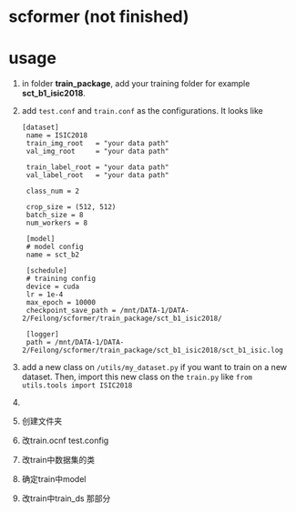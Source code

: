 # scformer (not finished)

# usage
1. in folder **train_package**, add your training folder for example **sct_b1_isic2018**.
2. add `test.conf` and `train.conf` as the configurations. It looks like
   ```
   [dataset]
    name = ISIC2018
    train_img_root   = "your data path"
    val_img_root     = "your data path"

    train_label_root = "your data path"
    val_label_root   = "your data path"

    class_num = 2 

    crop_size = (512, 512)
    batch_size = 8
    num_workers = 8

    [model]
    # model config
    name = sct_b2

    [schedule]
    # training config
    device = cuda
    lr = 1e-4
    max_epoch = 10000
    checkpoint_save_path = /mnt/DATA-1/DATA-2/Feilong/scformer/train_package/sct_b1_isic2018/

    [logger]
    path = /mnt/DATA-1/DATA-2/Feilong/scformer/train_package/sct_b1_isic2018/sct_b1_isic.log
   ```
3. add a new class on `/utils/my_dataset.py` if you want to train on a new dataset. Then, import this new class on the `train.py` like `from utils.tools import ISIC2018`
4. 

1. 创建文件夹
2. 改train.ocnf test.config
3. 改train中数据集的类
4. 确定train中model
5. 改train中train_ds 那部分